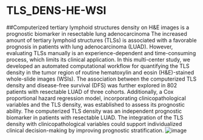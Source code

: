 # TLS_DENS-HE-WSI
##Computerized tertiary lymphoid structures density on H&E images is a prognostic biomarker in resectable lung adenocarcinoma
The increased amount of tertiary lymphoid structures (TLSs) is associated with a favorable prognosis in patients with lung adenocarcinoma (LUAD). However, evaluating TLSs manually is an experience-dependent and time-consuming process, which limits its clinical application. In this multi-center study, we developed an automated computational workflow for quantifying the TLS density in the tumor region of routine hematoxylin and eosin (H&E)-stained whole-slide images (WSIs). The association between the computerized TLS density and disease-free survival (DFS) was further explored in 802 patients with resectable LUAD of three cohorts. Additionally, a Cox proportional hazard regression model, incorporating clinicopathological variables and the TLS density, was established to assess its prognostic ability. The computerized TLS density was an independent prognostic biomarker in patients with resectable LUAD. The integration of the TLS density with clinicopathological variables could support individualized clinical decision-making by improving prognostic stratification.
![image](https://github.com/YuMeng-W/TLS_DENS-HE-WSI/assets/45892783/a1c9bcf3-20a5-408c-a8b3-9cd5a3107b25)
